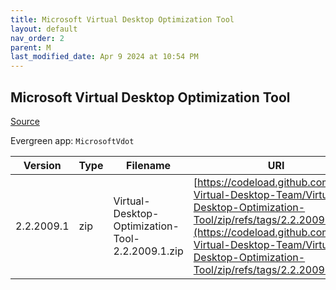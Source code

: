 ```yaml
---
title: Microsoft Virtual Desktop Optimization Tool
layout: default
nav_order: 2
parent: M
last_modified_date: Apr 9 2024 at 10:54 PM
---
```


## Microsoft Virtual Desktop Optimization Tool

[Source](https://github.com/The-Virtual-Desktop-Team/Virtual-Desktop-Optimization-Tool)

Evergreen app: `MicrosoftVdot`

| Version    | Type | Filename                                         | URI                                                                                                                                                                                                                                |
| ---------- | ---- | ------------------------------------------------ | ---------------------------------------------------------------------------------------------------------------------------------------------------------------------------------------------------------------------------------- |
| 2.2.2009.1 | zip  | Virtual-Desktop-Optimization-Tool-2.2.2009.1.zip | [https://codeload.github.com/The-Virtual-Desktop-Team/Virtual-Desktop-Optimization-Tool/zip/refs/tags/2.2.2009.1](https://codeload.github.com/The-Virtual-Desktop-Team/Virtual-Desktop-Optimization-Tool/zip/refs/tags/2.2.2009.1) |
